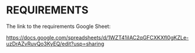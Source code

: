 # REQUIREMENTS 

The link to the requirements Google Sheet:

https://docs.google.com/spreadsheets/d/1WZT41iIAC2qGFCXKXfl0gKZLe-uzDrAZvRuvQo3KyEQ/edit?usp=sharing

